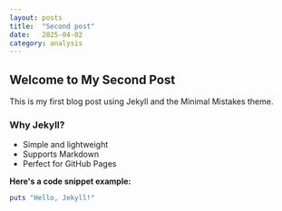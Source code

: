 ```yaml
---
layout: posts
title:  "Second post"
date:   2025-04-02
category: analysis
---
```


## Welcome to My Second Post

This is my first blog post using Jekyll and the Minimal Mistakes theme.

### **Why Jekyll?**
- Simple and lightweight  
- Supports Markdown  
- Perfect for GitHub Pages  

**Here's a code snippet example:**
```ruby
puts "Hello, Jekyll!"